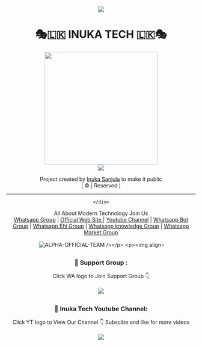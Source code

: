 

<div align="center">		

<img src= "https://camo.githubusercontent.com/71b837571c48af3aa60a73dbc9d5936aa359d78efbfa8a6743cbbbc16b80ef4d/68747470733a2f2f63646e2e646973636f72646170702e636f6d2f6174746163686d656e74732f3830353930323039333930363630383138362f3830353931333937323533353539303932322f74656e6f722e676966"/>
</p>

<h1>🎭🇱🇰 INUKA TECH 🇱🇰🎭</h1>
</div>

<div align="center">
  <img src="https://i.ibb.co/99msvpG/Main-Logo.jpg" width="300" height="300">
	<div align="center">
<img src= "https://camo.githubusercontent.com/71b837571c48af3aa60a73dbc9d5936aa359d78efbfa8a6743cbbbc16b80ef4d/68747470733a2f2f63646e2e646973636f72646170702e636f6d2f6174746163686d656e74732f3830353930323039333930363630383138362f3830353931333937323533353539303932322f74656e6f722e676966"/>
</p>

<div align="center">
 <p align="center">

</p>
  <p align="center">

</p>
</div>
<p align="center">
Project created by <a href="www.linkedin.com/in/inuka-tech">Inuka Sanjula</a> to make it public
    <br>
       | © |
        Reserved |
    <br> 
</p>

----

	</div>
<p align="center">
    All About Modern Technology Join Us
    <br>
        <a href="https://chat.whatsapp.com/B6mOEjgfe4wAqn9UAuLmQp">Whatsapp Group</a> |
        <a href="https://sites.google.com/view/inukatech">Official Web Site </a> |
        <a href="https://www.youtube.com/c/ABLKPGAchiBrolk">Youtube Channel</a> |
	<a href="https://chat.whatsapp.com/FTtlr84ndUWIkR7PeHoqXJ">Whatsapp Bot Group</a> |
	<a href="https://chat.whatsapp.com/BiRfTmouLQ2J7MaLdczOY5">Whatsapp Ehi Group</a> |
	<a href="https://chat.whatsapp.com/GPUvBfhhz7OLZhckbGi8mj">Whatsapp knowledge Group</a> |
	<a href="https://chat.whatsapp.com/GSijEqwPZBS4a3VzzlvKLM">Whatsapp Market Group</a>
    <br>
</p>
	
	

  

<p align="center">

<p>&nbsp;<img align="center" src="https://github-readme-stats.vercel.app/api?username=ALPHA-OFFICIAL-TEAM&show_icons=true&theme=dark&locale=en" alt="ALPHA-OFFICIAL-TEAM /></p>

<p><img align="center" src="https://github-readme-streak-stats.herokuapp.com/?user=ALPHA-OFFICIAL-TEAM&theme=dark" alt="RIPPER-SER" /></p>
</p>

##
  <h3 align="center">📢 Support Group :</h3>
<p align="center">
Click WA logo to Join Support Group 👇
    <br>
<br>
  <a href="https://chat.whatsapp.com/B6mOEjgfe4wAqn9UAuLmQp" target="blank"><img align="center" src="https://i1.wp.com/tamilcininews.com/wp-content/uploads/2020/11/PngJoy_click-here-button-chat-whatsapp-button-transparent-png_4151107-1.png" /></a>
</p>

##
  <h3 align="center">📢 Inuka Tech Youtube Channel:</h3>
<p align="center">
Click YT logo to View Our Channel 👇 Subscibe and like for more videos
    <br>
<br>
  <a href="https://www.youtube.com/channel/UCu-O9_Z543b8pM1_aDJyVbA" target="blank"><img align="center" src="https://image.similarpng.com/thumbnail/2020/11/Subscribe-bell-button-design-on-transparent-background-PNG.png" /></a>
</p>

